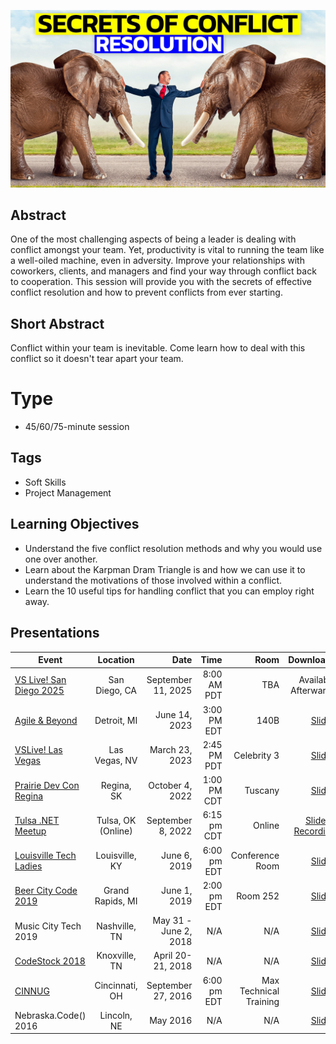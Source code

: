 ![Secrets of Conflict Resolution](Thumbnail.jpg)

## Abstract
One of the most challenging aspects of being a leader is dealing with conflict amongst your team. Yet, productivity is vital to running the team like a well-oiled machine, even in adversity. Improve your relationships with coworkers, clients, and managers and find your way through conflict back to cooperation. This session will provide you with the secrets of effective conflict resolution and how to prevent conflicts from ever starting.

## Short Abstract
Conflict within your team is inevitable. Come learn how to deal with this conflict so it doesn't tear apart your team.

# Type
* 45/60/75-minute session

## Tags
* Soft Skills
* Project Management

## Learning Objectives
* Understand the five conflict resolution methods and why you would use one over another.
* Learn about the Karpman Dram Triangle is and how we can use it to understand the motivations of those involved within a conflict.
* Learn the 10 useful tips for handling conflict that you can employ right away.

## Presentations

| Event | Location | Date | Time | Room | Downloads |
|-------|:--------:|-----:|-----:|-----:|----------:|
| [VS Live! San Diego 2025](http://www1.vslive.com/events/san-diego-2025/sessions/thursday/h03-conflict-resolution.aspx?_gl=1*10m9sk2*_gcl_au*MjA5MzkyOTY2LjE3NDg0NTczNDg.*_ga*MTgxNDAyNjU1Ny4xNzQwNTE2OTc0*_ga_SJVYHSGDDW*czE3NDk3OTQ4MjkkbzE2JGcxJHQxNzQ5Nzk1Mzg1JGo2MCRsMCRoMA..) | San Diego, CA | September 11, 2025 | 8:00 AM PDT | TBA | Available Afterwards |
| [Agile & Beyond](http://www.agileandbeyond.com/2023/) | Detroit, MI | June 14, 2023 | 3:00 PM EDT | 140B | [Slides](Presentations/SecretsOfConflictResolution-AgileAndBeyond.pdf) |
| [VSLive! Las Vegas](https://vslive.com/Events/Las-Vegas-2023/Sessions/Thursday/TH17-Secrets-of-Conflict-Resolution.aspx) | Las Vegas, NV | March 23, 2023 | 2:45 PM PDT | Celebrity 3 |  [Slides](Presentations/TH17_SecretsOfConflictResolution.pdf) |
| [Prairie Dev Con Regina](https://www.prairiedevcon.com/regina.html) | Regina, SK | October 4, 2022 | 1:00 PM CDT | Tuscany | [Slides](Presentations/SecretsOfConflictResolution-PDCRegina2022.pdf)|
| [Tulsa .NET Meetup](https://www.meetup.com/tulsadevelopers-net/events/288252968/) | Tulsa, OK (Online) | September 8, 2022 | 6:15 pm CDT | Online | [Slides](Presentations/SecretsOfConflictResolution-Tulsa2022.pdf) / [Recording](https://usergroup.tv/videos/secrets-of-conflict-resolution/) |
| [Louisville Tech Ladies](https://www.meetup.com/louisville-tech-ladies/events/262013854/) | Louisville, KY | June 6, 2019 | 6:00 pm EDT | Conference Room | [Slides](Presentations/SecretsOfConflictResolution-LouisvilleTechLadiesJune2019.pdf) |
| [Beer City Code 2019](http://web.archive.org/web/20190616091040/https://beercitycode.com/) | Grand Rapids, MI | June 1, 2019 | 2:00 pm EDT | Room 252 | [Slides](Presentations/SecretsOfConflictResolution-BeerCityCode2019.pdf) |
| Music City Tech 2019 | Nashville, TN | May 31 - June 2, 2018 | N/A | N/A | [Slides](Presentations/SecretsOfConflictResolution-MusicCity2018.pdf) |
| [CodeStock 2018](http://web.archive.org/web/20180809075922/http://codestock.org/) | Knoxville, TN | April 20-21, 2018 | N/A | N/A | [Slides](Presentations/SecretsOfConflictResolution-CodeStock2018.pdf) |
| [CINNUG](https://www.meetup.com/techlife-cincinnati/events/qcqljcyvmbkc/) | Cincinnati, OH | September 27, 2016 | 6:00 pm EDT | Max Technical Training | [Slides](Presentations/SecretsOfConflictResolution-Cincinnati2016.pdf) |
| Nebraska.Code() 2016 | Lincoln, NE | May 2016 | N/A | N/A | [Slides](Presentations/SecretsOfConflictResolution-Nebraska2016.pdf) |
